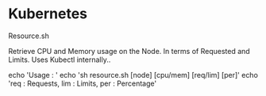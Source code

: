 # Kubernetes

Resource.sh 

Retrieve CPU and Memory usage on the Node. In terms of Requested and Limits. Uses Kubectl internally..

echo  'Usage : '
echo  'sh resource.sh [node] [cpu/mem] [req/lim] [per]'
echo 'req : Requests, lim : Limits, per : Percentage'
